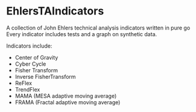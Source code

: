 # EhlersTAIndicators
A collection of John Ehlers technical analysis indicators written in pure go
Every indicator includes tests and a graph on synthetic data.

Indicators include:
- Center of Gravity
- Cyber Cycle
- Fisher Transform
- Inverse FisherTransform
- ReFlex
- TrendFlex
- MAMA (MESA adaptive moving average)
- FRAMA (Fractal adaptive moving average)
